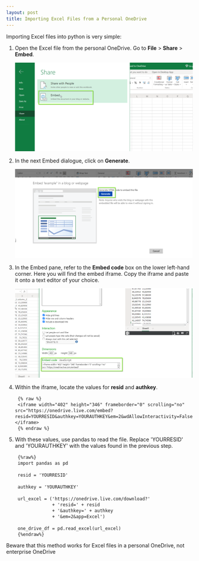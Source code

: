 ```yaml
---
layout: post
title: Importing Excel Files from a Personal OneDrive
---
```



Importing Excel files into python is very simple: 

1. Open the Excel file from the personal OneDrive. Go to **File** > **Share** > **Embed**. 

	![](/asset/screenshot/2020-11-08-excel-personal-onedrive-python-img01.png)

2. In the next Embed dialogue, click on **Generate**. 

	![](/asset/screenshot/2020-11-08-excel-personal-onedrive-python-img02.png)

3. In the Embed pane, refer to the **Embed code** box on the lower left-hand corner. Here you will find the embed iframe. Copy the iframe and paste it onto a text editor of your choice. 

	![](/asset/screenshot/2020-11-08-excel-personal-onedrive-python-img03.png)

4. Within the iframe, locate the values for **resid** and **authkey**.  

		{% raw %}
		<iframe width="402" height="346" frameborder="0" scrolling="no" src="https://onedrive.live.com/embed?resid=YOURRESID&authkey=YOURAUTHKEY&em=2&wdAllowInteractivity=False&wdHideGridlines=True&wdHideHeaders=True&wdDownloadButton=True&wdInConfigurator=True"></iframe> 
		{% endraw %}

5. With these values, use pandas to read the file. Replace 'YOURRESID' and 'YOURAUTHKEY' with the values found in the previous step.

		{%raw%}
		import pandas as pd

		resid = 'YOURRESID'

		authkey = 'YOURAUTHKEY'

		url_excel = ('https://onedrive.live.com/download?'
					 + 'resid=' + resid 
					 + '&authkey=' + authkey
					 + '&em=2&app=Excel')

		one_drive_df = pd.read_excel(url_excel)
		{%endraw%}

Beware that this method works for Excel files in a personal OneDrive, not enterprise OneDrive 
